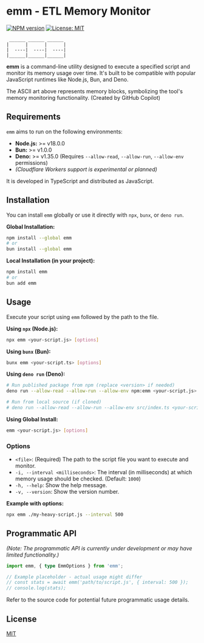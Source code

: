# emm - ETL Memory Monitor

[![NPM version](https://img.shields.io/npm/v/emm.svg)](https://npmjs.org/package/emm)
[![License: MIT](https://img.shields.io/badge/License-MIT-yellow.svg)](https://opensource.org/licenses/MIT)

```ascii
 ______ ______ ______
|      |      |      |
|  ----|  ----|  ----|
|______|______|______|
```

**emm** is a command-line utility designed to execute a specified script and monitor its memory usage over time. It's built to be compatible with popular JavaScript runtimes like Node.js, Bun, and Deno.

The ASCII art above represents memory blocks, symbolizing the tool's memory monitoring functionality. (Created by GitHub Copilot)

## Requirements

`emm` aims to run on the following environments:

*   **Node.js:** >= v18.0.0
*   **Bun:** >= v1.0.0
*   **Deno:** >= v1.35.0 (Requires `--allow-read`, `--allow-run`, `--allow-env` permissions)
*   _(Cloudflare Workers support is experimental or planned)_

It is developed in TypeScript and distributed as JavaScript.

## Installation

You can install `emm` globally or use it directly with `npx`, `bunx`, or `deno run`.

**Global Installation:**

```bash
npm install --global emm
# or
bun install --global emm
```

**Local Installation (in your project):**

```bash
npm install emm
# or
bun add emm
```

## Usage

Execute your script using `emm` followed by the path to the file.

**Using `npx` (Node.js):**

```bash
npx emm <your-script.js> [options]
```

**Using `bunx` (Bun):**

```bash
bunx emm <your-script.ts> [options]
```

**Using `deno run` (Deno):**

```bash
# Run published package from npm (replace <version> if needed)
deno run --allow-read --allow-run --allow-env npm:emm <your-script.js> [options]

# Run from local source (if cloned)
# deno run --allow-read --allow-run --allow-env src/index.ts <your-script.js> [options]
```

**Using Global Install:**

```bash
emm <your-script.js> [options]
```

### Options

*   `<file>`: (Required) The path to the script file you want to execute and monitor.
*   `-i, --interval <milliseconds>`: The interval (in milliseconds) at which memory usage should be checked. (Default: `1000`)
*   `-h, --help`: Show the help message.
*   `-v, --version`: Show the version number.

**Example with options:**

```bash
npx emm ./my-heavy-script.js --interval 500
```

## Programmatic API

_(Note: The programmatic API is currently under development or may have limited functionality.)_

```typescript
import emm, { type EmmOptions } from 'emm';

// Example placeholder - actual usage might differ
// const stats = await emm('path/to/script.js', { interval: 500 });
// console.log(stats);
```

Refer to the source code for potential future programmatic usage details.

## License

[MIT](./LICENSE)






